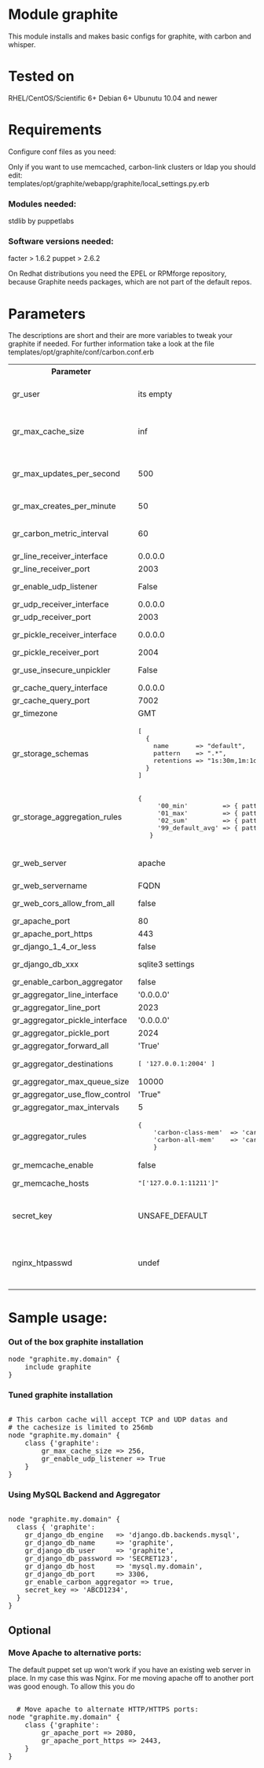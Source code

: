# Module graphite

This module installs and makes basic configs for graphite, with carbon and whisper.

# Tested on
RHEL/CentOS/Scientific 6+
Debian 6+
Ubunutu 10.04 and newer

# Requirements

Configure conf files as you need:
  
Only if you want to use memcached, carbon-link clusters or ldap you should edit:  
templates/opt/graphite/webapp/graphite/local_settings.py.erb

### Modules needed:

stdlib by puppetlabs

### Software versions needed:
facter > 1.6.2
puppet > 2.6.2

On Redhat distributions you need the EPEL or RPMforge repository, because Graphite needs packages, which are not part of the default repos.

# Parameters

The descriptions are short and their are more variables to tweak your graphite if needed.
For further information take a look at the file templates/opt/graphite/conf/carbon.conf.erb

<table>
  <tr>
  	<th>Parameter</th><th>Default</th><th>Description</th>
  </tr>
  <tr>
    <td>gr_user</td><td> its empty </td><td>The user who runs graphite. If this is empty carbon runs as the user that invokes it.</td>
  </tr>
  <tr>
    <td>gr_max_cache_size</td><td>inf</td><td>Limit the size of the cache to avoid swapping or becoming CPU bound. Use the value "inf" (infinity) for an unlimited cache size.</td>
  </tr>
  <tr>
    <td>gr_max_updates_per_second</td><td>500</td><td>Limits the number of whisper update_many() calls per second, which effectively means the number of write requests sent to the disk.</td>
  </tr>
  <tr>
    <td>gr_max_creates_per_minute</td><td>50</td><td>Softly limits the number of whisper files that get created each minute.</td>
  </tr><td>gr_carbon_metric_interval</td><td>60</td><td>Set the interval between sending internal performance metrics; affects all carbon daemons.</td>
  </tr>
  <tr>
    <td>gr_line_receiver_interface</td><td>0.0.0.0</td><td>Interface the line receiver listens</td>
  </tr>
  <tr>
    <td>gr_line_receiver_port</td><td>2003</td><td>Port of line receiver</td>
  </tr>
  <tr>
    <td>gr_enable_udp_listener</td><td>False</td><td>Set this to True to enable the UDP listener.</td>
  </tr>
  <tr>
    <td>gr_udp_receiver_interface</td><td>0.0.0.0</td><td>Its clear, isnt it?</td>
  </tr>
  <tr>
    <td>gr_udp_receiver_port</td><td>2003</td><td>Self explaining</td>
  </tr>
  <tr>
    <td>gr_pickle_receiver_interface</td><td>0.0.0.0</td><td>Pickle is a special receiver who handle tuples of data.</td>
  </tr>
  <tr>
    <td>gr_pickle_receiver_port</td><td>2004</td><td>Self explaining</td>
  </tr>
  <tr>
    <td>gr_use_insecure_unpickler</td><td>False</td><td>Set this to True to revert to the old-fashioned insecure unpickler.</td>
  </tr>
  <tr>
    <td>gr_cache_query_interface</td><td>0.0.0.0</td><td>Interface to send cache queries to.</td>
  </tr>
  <tr>
    <td>gr_cache_query_port</td><td>7002</td><td>Self explaining.</td>
  </tr>
  <tr>
    <td>gr_timezone</td><td>GMT</td><td>Timezone for graphite to be used.</td>
  </tr>
  <tr>
    <td>gr_storage_schemas</td><td><pre>[
  {
    name       => "default",
    pattern    => ".*",
    retentions => "1s:30m,1m:1d,5m:2y"
  }
]</pre></td><td>The storage schemas.</td>
  </tr>
  <tr><td>gr_storage_aggregation_rules</td><td><pre>{
     '00_min'         => { pattern => '\.min$',   factor => '0.1', method => 'min' },
     '01_max'         => { pattern => '\.max$',   factor => '0.1', method => 'max' },
     '02_sum'         => { pattern => '\.count$', factor => '0.1', method => 'sum' },
     '99_default_avg' => { pattern => '.*',       factor => '0.5', method => 'average'}
   }</pre></td><td>The storage aggregation rules</td>
  </tr>
  <tr>
    <td>gr_web_server</td><td>apache</td><td>The web server to use. Valid values are 'apache' and 'nginx'. 'nginx' is only supported on Debian-like systems.</td>
  </tr>
  <tr>
    <td>gr_web_servername</td><td>FQDN</td><td>Virtualhostname of Graphite webgui.</td>
  </tr>
  <tr>
    <td>gr_web_cors_allow_from_all</td><td>false</td><td>Include CORS Headers for all hosts (*) in web server config.</td>
  </tr>
  <tr>
    <td>gr_apache_port</td><td>80</td><td>The HTTP port apache will use.</td>
  </tr>
  <tr>
    <td>gr_apache_port_https</td><td>443</td><td>The HTTPS port apache will use.</td>
  </tr>
  <tr>
    <td>gr_django_1_4_or_less</td><td>false</td><td>Django settings style.</td>
  </tr>
  <tr>
    <td>gr_django_db_xxx</td><td>sqlite3 settings</td><td>Django database settings. (engine|name|user|password|host|port)</td>
  </tr>
  <tr>
  <td>gr_enable_carbon_aggregator</td><td>false</td><td>Enable the carbon aggregator daemon</td>
</tr>
<tr>
  <td>gr_aggregator_line_interface</td><td>'0.0.0.0'</td><td>address for line interface to listen on </td>
</tr>
<tr>
  <td>gr_aggregator_line_port</td><td>2023</td><td>TCP port for line interface to listen on</td>
</tr>
<tr>
  <td>gr_aggregator_pickle_interface</td><td>'0.0.0.0'</td><td>address for pickle interface</td>
</tr>
<tr>
  <td>gr_aggregator_pickle_port</td><td>2024</td><td>pickle port</td>
</tr>
<tr>
  <td>gr_aggregator_forward_all</td><td>'True'</td><td>Forward all metrics to the destination(s)</td>
</tr>
  <tr><td>gr_aggregator_destinations</td><td><pre>[ '127.0.0.1:2004' ]</pre></td><td>array of backend carbons</td>
</tr>
<tr>
  <td>gr_aggregator_max_queue_size</td><td>10000</td><td>maximum queue size</td>
</tr>
<tr>
  <td>gr_aggregator_use_flow_control</td><td>'True"</td><td>Enable flow control</td>
</tr>
<tr>
  <td>gr_aggregator_max_intervals</td><td>5</td><td>maximum # intervals to keep around</td></tr>
<tr>
  <td>gr_aggregator_rules</td><td><pre>{
    'carbon-class-mem'  => 'carbon.all.<class>.memUsage (60) = sum carbon.<class>.*.memUsage',
    'carbon-all-mem'    => 'carbon.all.memUsage (60) = sum carbon.*.*.memUsage',
    }</pre></td><td>array of carbon aggregation rules</td>
</tr>
<tr><td>gr_memcache_enable</td><td>false</td><td>Enable / Disable memcache usage</td>
  </tr>
  <tr><td>gr_memcache_hosts</td><td><pre>"['127.0.0.1:11211']"</pre></td><td>List of memcache hosts to use.</td>
  </tr>
  <tr>
    <td>secret_key</td><td>UNSAFE_DEFAULT</td><td>CHANGE IT! Secret used as salt for things like hashes, cookies, sessions etc. Has to be the same on all nodes of a graphite cluster.</td>
  </tr>
  <tr>
    <td>nginx_htpasswd</td><td>undef</td><td>The user and salted SHA-1 (SSHA) password for Nginx authentication. If set, Nginx will be configured to use HTTP Basic authentication with the given user & password.</td>
  </tr>
</table>

# Sample usage:

### Out of the box graphite installation
<pre>
node "graphite.my.domain" {
	include graphite
}
</pre>

### Tuned graphite installation

<pre>

# This carbon cache will accept TCP and UDP datas and
# the cachesize is limited to 256mb
node "graphite.my.domain" {
	class {'graphite':
		gr_max_cache_size => 256,
		gr_enable_udp_listener => True
	}
}
</pre>

### Using MySQL Backend and Aggregator

<pre>

node "graphite.my.domain" {
  class { 'graphite':
    gr_django_db_engine   => 'django.db.backends.mysql',
    gr_django_db_name     => 'graphite',
    gr_django_db_user     => 'graphite',
    gr_django_db_password => 'SECRET123',
    gr_django_db_host     => 'mysql.my.domain',
    gr_django_db_port     => 3306,
    gr_enable_carbon_aggregator => true,
    secret_key => 'ABCD1234',
  }
}
</pre>

## Optional

### Move Apache to alternative ports:

The default puppet set up won't work if you have an existing web server in
place. In my case this was Nginx. For me moving apache off to another port was
good enough. To allow this you do

<pre>

  # Move apache to alternate HTTP/HTTPS ports:
node "graphite.my.domain" {
    class {'graphite':
        gr_apache_port => 2080,
        gr_apache_port_https => 2443,
    }
}

</pre>
